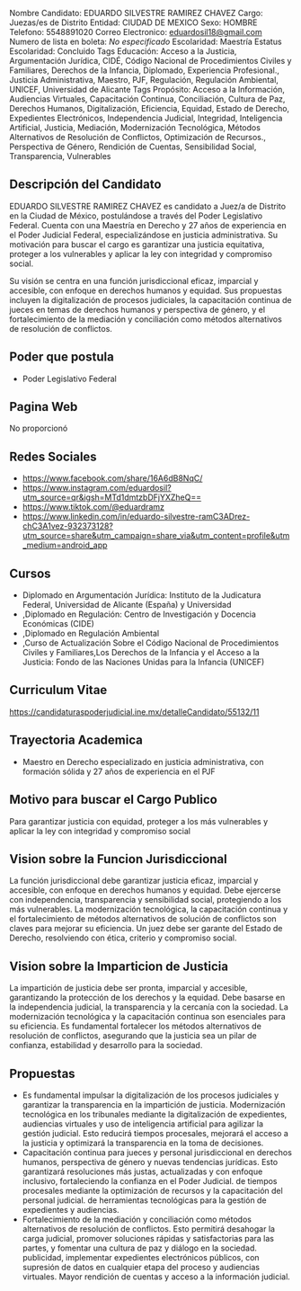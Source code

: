 Nombre Candidato: EDUARDO SILVESTRE RAMIREZ CHAVEZ
Cargo: Juezas/es de Distrito
Entidad: CIUDAD DE MEXICO
Sexo: HOMBRE
Telefono: 5548891020
Correo Electronico: eduardosil18@gmail.com
Numero de lista en boleta: *No especificado*
Escolaridad: Maestría
Estatus Escolaridad: Concluido
Tags Educación: Acceso a la Justicia, Argumentación Jurídica, CIDÉ, Código Nacional de Procedimientos Civiles y Familiares, Derechos de la Infancia, Diplomado, Experiencia Profesional., Justicia Administrativa, Maestro, PJF, Regulación, Regulación Ambiental, UNICEF, Universidad de Alicante
Tags Propósito: Acceso a la Información, Audiencias Virtuales, Capacitación Continua, Conciliación, Cultura de Paz, Derechos Humanos, Digitalización, Eficiencia, Equidad, Estado de Derecho, Expedientes Electrónicos, Independencia Judicial, Integridad, Inteligencia Artificial, Justicia, Mediación, Modernización Tecnológica, Métodos Alternativos de Resolución de Conflictos, Optimización de Recursos., Perspectiva de Género, Rendición de Cuentas, Sensibilidad Social, Transparencia, Vulnerables


## Descripción del Candidato 

EDUARDO SILVESTRE RAMIREZ CHAVEZ es candidato a Juez/a de Distrito en la Ciudad de México, postulándose a través del Poder Legislativo Federal. Cuenta con una Maestría en Derecho y 27 años de experiencia en el Poder Judicial Federal, especializándose en justicia administrativa. Su motivación para buscar el cargo es garantizar una justicia equitativa, proteger a los vulnerables y aplicar la ley con integridad y compromiso social.

Su visión se centra en una función jurisdiccional eficaz, imparcial y accesible, con enfoque en derechos humanos y equidad. Sus propuestas incluyen la digitalización de procesos judiciales, la capacitación continua de jueces en temas de derechos humanos y perspectiva de género, y el fortalecimiento de la mediación y conciliación como métodos alternativos de resolución de conflictos.


## Poder que postula

- Poder Legislativo Federal


## Pagina Web

No proporcionó


## Redes Sociales

- https://www.facebook.com/share/16A6dB8NqC/
- https://www.instagram.com/eduardosil?utm_source=qr&igsh=MTd1dmtzbDFjYXZheQ==
- https://www.tiktok.com/@eduardramz
- https://www.linkedin.com/in/eduardo-silvestre-ramC3ADrez-chC3A1vez-932373128?utm_source=share&utm_campaign=share_via&utm_content=profile&utm_medium=android_app


## Cursos

- Diplomado en Argumentación Jurídica: Instituto de la Judicatura Federal, Universidad de Alicante (España) y Universidad
- ,Diplomado en Regulación: Centro de Investigación y Docencia Económicas (CIDE)
- ,Diplomado en Regulación Ambiental
- ,Curso de Actualización Sobre el Código Nacional de Procedimientos Civiles y Familiares,Los Derechos de la Infancia y el Acceso a la Justicia: Fondo de las Naciones Unidas para la Infancia (UNICEF)


## Curriculum Vitae

https://candidaturaspoderjudicial.ine.mx/detalleCandidato/55132/11


## Trayectoria Academica

- Maestro en Derecho especializado en justicia administrativa, con formación sólida y 27 años de experiencia en el PJF


## Motivo para buscar el Cargo Publico

Para garantizar justicia con equidad, proteger a los más vulnerables y aplicar la ley con integridad y compromiso social


## Vision sobre la Funcion Jurisdiccional

La función jurisdiccional debe garantizar justicia eficaz, imparcial y accesible, con enfoque en derechos humanos y equidad. Debe ejercerse con independencia, transparencia y sensibilidad social, protegiendo a los más vulnerables. La modernización tecnológica, la capacitación continua y el fortalecimiento de métodos alternativos de solución de conflictos son claves para mejorar su eficiencia. Un juez debe ser garante del Estado de Derecho, resolviendo con ética, criterio y compromiso social.


## Vision sobre la Imparticion de Justicia

La impartición de justicia debe ser pronta, imparcial y accesible, garantizando la protección de los derechos y la equidad. Debe basarse en la independencia judicial, la transparencia y la cercanía con la sociedad. La modernización tecnológica y la capacitación continua son esenciales para su eficiencia. Es fundamental fortalecer los métodos alternativos de resolución de conflictos, asegurando que la justicia sea un pilar de confianza, estabilidad y desarrollo para la sociedad.


## Propuestas

- Es fundamental impulsar la digitalización de los procesos judiciales y garantizar la transparencia en la impartición de justicia. Modernización tecnológica en los tribunales mediante la digitalización de expedientes, audiencias virtuales y uso de inteligencia artificial para agilizar la gestión judicial. Esto reducirá tiempos procesales, mejorará el acceso a la justicia y optimizará la transparencia en la toma de decisiones.
- Capacitación continua para jueces y personal jurisdiccional en derechos humanos, perspectiva de género y nuevas tendencias jurídicas. Esto garantizará resoluciones más justas, actualizadas y con enfoque inclusivo, fortaleciendo la confianza en el Poder Judicial.  de tiempos procesales mediante la optimización de recursos y la capacitación del personal judicial.  de herramientas tecnológicas para la gestión de expedientes y audiencias.
- Fortalecimiento de la mediación y conciliación como métodos alternativos de resolución de conflictos. Esto permitirá desahogar la carga judicial, promover soluciones rápidas y satisfactorias para las partes, y fomentar una cultura de paz y diálogo en la sociedad.  publicidad, implementar expedientes electrónicos públicos, con supresión de datos en cualquier etapa del proceso y audiencias virtuales. Mayor rendición de cuentas y acceso a la información judicial.

